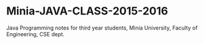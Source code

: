 # Minia-JAVA-CLASS-2015-2016
Java Programming notes for third year students, Minia University, Faculty of Engineering, CSE dept. 
